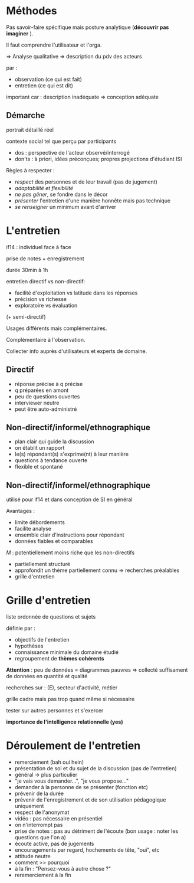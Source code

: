 # Méthodes

Pas savoir-faire spécifique mais posture analytique (**découvrir pas imaginer**
).

Il faut comprendre l'utilisateur et l'orga.

=> Analyse qualitative => description du pdv des acteurs

par :
- observation (ce qui est fait)
- entretien (ce qui est dit)

important car : description inadéquate => conception adéquate

## Démarche

portrait détaillé réel

contexte social tel que perçu par participants

- dos : perspective de l'acteur observé/interrogé
- don'ts : à priori, idées préconçues; propres projections d'étudiant ISI

Règles à respecter :
- *respect* des personnes et de leur travail (pas de jugement)
- *adaptabilité et flexibilité*
- *ne pas gêner*, se fondre dans le décor
- *présenter* l'entretien d'une manière honnête mais pas technique
- *se renseigner* un minimum avant d'arriver

# L'entretien

if14 : individuel face à face

prise de notes + enregistrement

durée 30min à 1h

entretien directif vs non-directif: 
- facilité d'exploitation vs latitude dans les réponses
- précision vs richesse
- exploratoire vs évaluation

(+ semi-directif)

Usages différents mais complémentaires.

Complémentaire à l'observation.

Collecter info auprès d'utilisateurs et experts de domaine.

## Directif

- réponse précise à q précise
- q préparées en amont
- peu de questions ouvertes
- interviewer neutre
- peut être auto-administré

## Non-directif/informel/ethnographique

- plan clair qui guide la discussion
- on établit un rapport
- le(s) répondant(s) s'exprime(nt) à leur manière
- questions à tendance ouverte
- flexible et spontané

## Non-directif/informel/ethnographique

utilisé pour if14 et dans conception de SI en général

Avantages :
- limite débordements
- facilite analyse
- ensemble clair d'instructions pour répondant
- données fiables et comparables

*M* : potentiellement moins riche que les non-directifs

- partiellement structuré
- approfondit un thème partiellement connu => recherches préalables
- grille d'entretien

# Grille d'entretien

liste ordonnée de questions et sujets

définie par :
- objectifs de l'entretien
- hypothèses
- connaissance minimale du domaine étudié
- regroupement de **thèmes cohérents**

**Attention** : peu de données = diagrammes pauvres => collecté suffisament de
données en quantité et qualité

recherches sur : (E), secteur d'activité, métier

grille cadre mais pas trop quand même si nécessaire

tester sur autres personnes et s'exercer

**importance de l'intelligence relationnelle (yes)**

# Déroulement de l'entretien

- remerciement (bah oui hein)
- présentation de soi et du sujet de la discussion (pas de l'entretien)
- général -> plus particulier
- "je vais vous demander...", "je vous propose..."
- demander à la personne de se présenter (fonction etc)
- prévenir de la durée
- prévenir de l'enregistrement et de son utilisation pédagogique uniquement
- respect de l'anonymat
- vidéo : pas nécessaire en présentiel
- on n'interrompt pas
- prise de notes : pas au détriment de l'écoute (bon usage : noter les
  questions que l'on a)
- écoute active, pas de jugements
- encouragements par regard, hochements de tête, "oui", etc
- attitude neutre
- comment >> pourquoi
- à la fin : "Pensez-vous à autre chose ?"
- reremerciement à la fin

